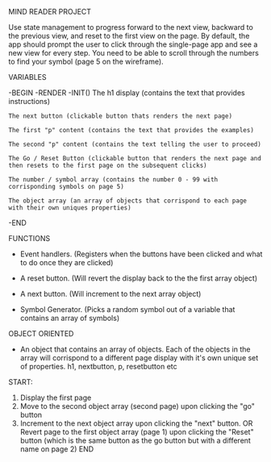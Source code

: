 MIND READER PROJECT

Use state management to progress forward to the next view, backward to the previous view, and reset to the first view on the page.
By default, the app should prompt the user to click through the single-page app and see a new view for every step.
You need to be able to scroll through the numbers to find your symbol (page 5 on the wireframe).



VARIABLES 

-BEGIN
-RENDER
-INIT()
    The h1 display (contains the text that provides instructions)

    The next button (clickable button thats renders the next page)

    The first "p" content (contains the text that provides the examples)

    The second "p" content (contains the text telling the user to proceed)

    The Go / Reset Button (clickable button that renders the next page and then resets to the first page on the subsequent clicks)

    The number / symbol array (contains the number 0 - 99 with corrisponding symbols on page 5)
    
    The object array (an array of objects that corrispond to each page with their own uniques properties)
-END



FUNCTIONS

- Event handlers. (Registers when the buttons have been clicked and what to do once they are clicked)

- A reset button. (Will revert the display back to the the first array object)

- A next button. (Will increment to the next array object)

- Symbol Generator. (Picks a random symbol out of a variable that contains an array of symbols)



OBJECT ORIENTED

- An object that contains an array of objects. Each of the objects in the array will corrispond to a different page display with it's own unique set of properties. h1, nextbutton, p, resetbutton etc



START:
1. Display the first page 
2. Move to the second object array (second page) upon clicking the "go" button
3. Increment to the next object array upon clicking the "next" button. OR Revert page to the first object array (page 1) upon clicking the "Reset" button (which is the same button as the go button but with a different name on page 2)
END